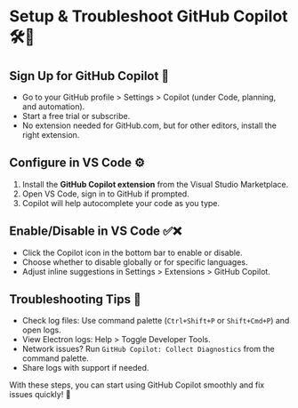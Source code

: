 # Setup & Troubleshoot GitHub Copilot 🛠️🤖

## Sign Up for GitHub Copilot 📝
- Go to your GitHub profile > Settings > Copilot (under Code, planning, and automation).
- Start a free trial or subscribe.
- No extension needed for GitHub.com, but for other editors, install the right extension.

## Configure in VS Code ⚙️
1. Install the **GitHub Copilot extension** from the Visual Studio Marketplace.
2. Open VS Code, sign in to GitHub if prompted.
3. Copilot will help autocomplete your code as you type.

## Enable/Disable in VS Code ✅❌
- Click the Copilot icon in the bottom bar to enable or disable.
- Choose whether to disable globally or for specific languages.
- Adjust inline suggestions in Settings > Extensions > GitHub Copilot.

## Troubleshooting Tips 🐞
- Check log files: Use command palette (`Ctrl+Shift+P` or `Shift+Cmd+P`) and open logs.
- View Electron logs: Help > Toggle Developer Tools.
- Network issues? Run `GitHub Copilot: Collect Diagnostics` from the command palette.
- Share logs with support if needed.

With these steps, you can start using GitHub Copilot smoothly and fix issues quickly! 🚀
